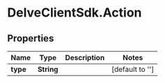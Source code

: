 # DelveClientSdk.Action

## Properties

Name | Type | Description | Notes
------------ | ------------- | ------------- | -------------
**type** | **String** |  | [default to &#39;&#39;]


